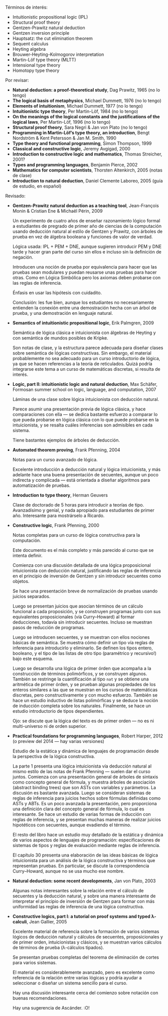 Términos de interés: <!--{{{-->
*   Intuitionistic propositional logic (IPL)
*   Structural proof theory
*   Gentzen-Prawitz natural deduction
*   Gentzen inversion principle
*   Hauptsatz: the cut elimination theorem
*   Sequent calculus
*   Heyting algebra
*   Brouwer-Heyting-Kolmogorov interpretation
*   Martin-Löf type theory (MLTT)
*   Intensional type theory
*   Homotopy type theory
<!--}}}-->
Por revisar: <!--{{{-->
*   **Natural deduction: a proof-theoretical study**, Dag Prawitz, 1965 (no lo tengo)
*   **The logical basis of metaphysics**, Michael Dummett, 1976 (no lo tengo)
*   **Elements of intuitionism**, Michael Dummett, 1977 (no lo tengo)
*   **Intuitionistic type theory**, Per Martin-Löf, 1984 (no lo tengo)
*   **On the meanings of the logical constants and the justifications of the logical laws**, Per Martin-Löf, 1996 (no lo tengo)
*   **Structural proof theory**, Sara Negri & Jan von Plato (no lo tengo)
*   **Programming in Martin-Löf’s type theory, an introduction**, Bengt Nordström & Kent Petersson & Jan M. Smith, 1990
*   **Type theory and functional programming**, Simon Thompson, 1999
*   **Classical and constructive logic**, Jeremy Avgigad, 2000
*   **Introduction to constructive logic and mathematics**, Thomas Streicher, 2001?
*   **Types and programming languages**, Benjamin Pierce, 2002
*   **Mathematics for computer scientists**, Thorsten Altenkirch, 2005 (notas de clase)
*   **Introduction to natural deduction**, Daniel Clemente Laboreo, 2005 (guía de estudio, en español)
<!--}}}-->
Revisado: <!--{{{-->
*   **Gentzen-Prawitz natural deduction as a teaching tool**, Jean-François Monin & Cristian Ene & Michaël Périn, 2009 <!--{{{-->

    Un experimento de cuatro años de enseñar razonamiento lógico formal a estudiantes de pregrado de primer año de ciencias de la computación usando deducción natural al estilo de Gentzen y Prawitz, con árboles de prueba en vez de álgebra booleana y funciones de valor de verdad.

    Lógica usada: IPL + PEM + DNE, aunque sugieren introducir PEM y DNE tarde y hacer gran parte del curso sin ellos e incluso sin la definición de negación.

    Introducen una noción de prueba por equivalencia para hacer que las pruebas sean modulares y puedan reusarse unas pruebas para hacer otras.  Como en Lógica Simbólica pero los axiomas deben probarse con las reglas de inferencia.

    Énfasis en usar las hipótesis con cuidadito.

    Conclusión: les fue bien, aunque los estudiantes no necesariamente entienden la conexión entre una demostración hecha con un árbol de prueba, y una demostración en lenguaje natural.
<!--}}}-->
*   **Semantics of intuitionistic propositional logic**, Erik Palmgren, 2009 <!--{{{-->

    Semántica de lógica clásica e intuicionista con álgebras de Heyting y con semántica de mundos posibles de Kripke.

    Son notas de clase, y la estructura parece adecuada para diseñar clases sobre semántica de lógicas constructivas.  Sin embargo, el material probablemente no sea adecuado para un curso introductorio de lógica, ya que se hacen referencias a la teoría de reticulados.  Quizá podría integrarse este tema a un curso de matemáticas discretas, si resulta de interés.
<!--}}}-->
*   **Logic, part II: intuitionistic logic and natural deduction**, Max Schäfer, Formosan summer school on logic, language, and computation, 2007 <!--{{{-->

    Láminas de una clase sobre lógica intuicionista con deducción natural.

    Parece asumir una presentación previa de lógica clásica, y hace comparaciones con ella — se dedica bastante esfuerzo a comparar lo que pueda probarse en lógica clásica con lo que puede probarse en la intuicionista, y se resalta cuáles inferencias son admisibles en cada sistema.

    Tiene bastantes ejemplos de árboles de deducción.
<!--}}}-->
*   **Automated theorem proving**, Frank Pfenning, 2004 <!--{{{-->

    Notas para un curso avanzado de lógica.

    Excelente introducción a deducción natural y lógica intuicionista, y más adelante hace una buena presentación de secuentes, aunque un poco indirecta y complicada — está orientada a diseñar algoritmos para automatización de pruebas.
<!--}}}-->
*   **Introduction to type theory**, Herman Geuvers <!--{{{-->

    Clase de doctorado de 5 horas para introducir a teorías de tipo.  Avanzadísimo y genial, y nada apropiado para estudiantes de primer año.  Interesante para mostrárselo a Ricardo.
<!--}}}-->
*   **Constructive logic**, Frank Pfenning, 2000 <!--{{{-->

    Notas completas para un curso de lógica constructiva para la computación.

    Este documento es el más completo y más parecido al curso que se intenta definir.

    Comienza con una discusión detallada de una lógica proposicional intuicionista con deducción natural, justificando las reglas de inferencia en el principio de inversión de Gentzen y sin introducir secuentes como objetos.

    Se hace una presentación breve de normalización de pruebas usando juicios separados.

    Luego se presentan juicios que asocian términos de un cálculo funcional a cada proposición, y se construyen programas junto con sus equivalentes proposicionales (vía Curry–Howard) al formar deducciones, todavía sin introducir secuentes.  Incluso se muestran pasos de reducción de programas.

    Luego se introducen secuentes, y se muestran con ellos nociones básicas de semántica.  Se muestra cómo definir un tipo vía reglas de inferencia para introducirlo y eliminarlo.  Se definen los tipos entero, booleano, y el tipo de las listas de otro tipo (paramétrico y recursivo!) bajo este esquema.

    Luego se desarrolla una lógica de primer órden que acompaña a la construcción de términos polimórficos, y se construyen algunos.  También se restringe la cuantificación al tipo `nat` y se obtiene una aritmética de primer órden, y se prueban algunas propiedades de los enteros similares a las que se muestran en los cursos de matemáticas discretas, pero constructivamente y con mucho esfuerzo.  También se hace un estudio inductivo de listas polimórficas y se deduce la noción de inducción completa sobre los naturales.  Finalmente, se hace un estudio introductorio de tipos dependientes.

    Ojo: se discute que la lógica del texto es de primer orden — no es ni multi-universo ni de orden superior.
<!--}}}-->
*   **Practical foundations for programming languages**, Robert Harper, 2012 (o preview del 2014 — hay varias versiones) <!--{{{-->

    Estudio de la estática y dinámica de lenguajes de programación desde la perspectiva de la lógica constructiva.

    La parte 1 presenta una lógica intuicionista vía deducción natural al mismo estilo de las notas de Frank Pfenning — suelen dar el curso juntos.  Comienza con una presentación general de árboles de sintaxis como concepto general de fórmula, y muestra árboles de asociación (abstract binding trees) que son ASTs con variables y parámetros.  La discusión es bastante avanzada.  Luego se consideran sistemas de reglas de inferencia para juicios hechos sobre fórmulas definidas como ASTs y ABTs.  Es un poco avanzada la presentación, pero proporciona una definición clara del concepto general de fórmula, lo cual es interesante.  Se hace un estudio de varias formas de inducción con reglas de inferencia, y se presentan muchas maneras de realizar juicios hipotéticos con secuentes, aunque evadiendo el término.

    El resto del libro hace un estudio muy detallado de la estática y dinámica de varios aspectos de lenguajes de programación: especificaciones de sistemas de tipos y reglas de evaluación mediante reglas de inferencia.

    El capítulo 30 presenta una elaboración de las ideas básicas de lógica intuicionista para un análisis de la lógica constructiva y términos que representan pruebas.  En particular, se discute la correspondencia Curry–Howard, aunque no se usa mucho ese nombre.
<!--}}}-->
*   **Natural deduction: some recent developments**, Jan von Plato, 2003 <!--{{{-->

    Algunas notas interesantes sobre la relación entre el cálculo de secuentes y la deducción natural, y sobre una manera interesante de interpretar el principio de inversión de Gentzen para formar con más uniformidad las reglas de inferencia de una lógica constructiva.
<!--}}}-->
*   **Constructive logics, part I: a tutorial on proof systems and typed λ-calculi**, Jean Gallier, 2005

    Excelente material de referencia sobre la formación de varios sistemas lógicos de deducción natural y cálculos de secuentes, proposicionales y de primer orden, intuicionistas y clásicos, y se muestran varios cálculos de términos de prueba (λ-cálculos tipados).

    Se presentan pruebas completas del teorema de eliminación de cortes para varios sistemas.

    El material es considerablemente avanzado, pero es excelente como referencia de la relación entre varias lógicas y podría ayudar a seleccionar o diseñar un sistema sencillo para el curso.

    Hay una discusión interesante cerca del comienzo sobre notación con buenas recomendaciones.

    Hay una sugerencia de Ascánder. :O!
<!--}}}-->
